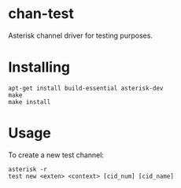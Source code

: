 chan-test
=========

Asterisk channel driver for testing purposes.

Installing
==========

    apt-get install build-essential asterisk-dev
    make
    make install

Usage
=====

To create a new test channel:

    asterisk -r
    test new <exten> <context> [cid_num] [cid_name]
